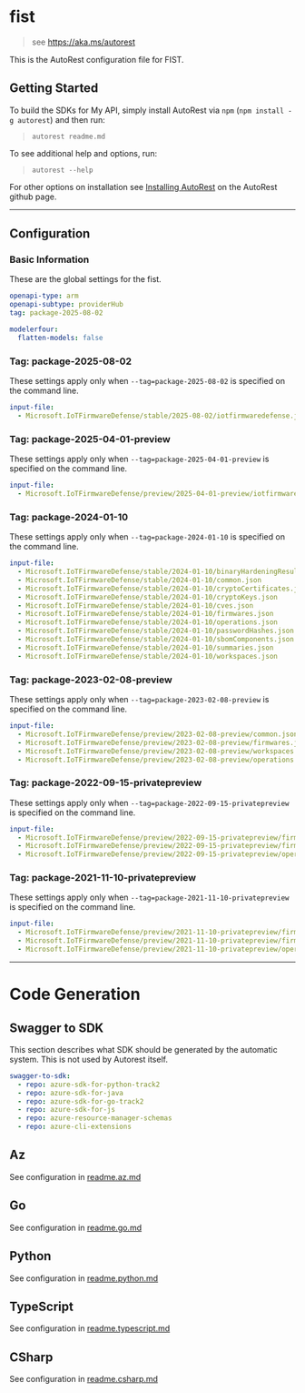 # fist

> see https://aka.ms/autorest

This is the AutoRest configuration file for FIST.

## Getting Started

To build the SDKs for My API, simply install AutoRest via `npm` (`npm install -g autorest`) and then run:

> `autorest readme.md`

To see additional help and options, run:

> `autorest --help`

For other options on installation see [Installing AutoRest](https://aka.ms/autorest/install) on the AutoRest github page.

---

## Configuration

### Basic Information

These are the global settings for the fist.

``` yaml
openapi-type: arm
openapi-subtype: providerHub
tag: package-2025-08-02
```

``` yaml
modelerfour:
  flatten-models: false
```

### Tag: package-2025-08-02

These settings apply only when `--tag=package-2025-08-02` is specified on the command line.

```yaml $(tag) == 'package-2025-08-02'
input-file:
  - Microsoft.IoTFirmwareDefense/stable/2025-08-02/iotfirmwaredefense.json
```

### Tag: package-2025-04-01-preview

These settings apply only when `--tag=package-2025-04-01-preview` is specified on the command line.

```yaml $(tag) == 'package-2025-04-01-preview'
input-file:
  - Microsoft.IoTFirmwareDefense/preview/2025-04-01-preview/iotfirmwaredefense.json
```

### Tag: package-2024-01-10

These settings apply only when `--tag=package-2024-01-10` is specified on the command line.

```yaml $(tag) == 'package-2024-01-10'
input-file:
  - Microsoft.IoTFirmwareDefense/stable/2024-01-10/binaryHardeningResults.json
  - Microsoft.IoTFirmwareDefense/stable/2024-01-10/common.json
  - Microsoft.IoTFirmwareDefense/stable/2024-01-10/cryptoCertificates.json
  - Microsoft.IoTFirmwareDefense/stable/2024-01-10/cryptoKeys.json
  - Microsoft.IoTFirmwareDefense/stable/2024-01-10/cves.json
  - Microsoft.IoTFirmwareDefense/stable/2024-01-10/firmwares.json
  - Microsoft.IoTFirmwareDefense/stable/2024-01-10/operations.json
  - Microsoft.IoTFirmwareDefense/stable/2024-01-10/passwordHashes.json
  - Microsoft.IoTFirmwareDefense/stable/2024-01-10/sbomComponents.json
  - Microsoft.IoTFirmwareDefense/stable/2024-01-10/summaries.json
  - Microsoft.IoTFirmwareDefense/stable/2024-01-10/workspaces.json
```

### Tag: package-2023-02-08-preview

These settings apply only when `--tag=package-2023-02-08-preview` is specified on the command line.

``` yaml $(tag) == 'package-2023-02-08-preview'
input-file:
  - Microsoft.IoTFirmwareDefense/preview/2023-02-08-preview/common.json
  - Microsoft.IoTFirmwareDefense/preview/2023-02-08-preview/firmwares.json
  - Microsoft.IoTFirmwareDefense/preview/2023-02-08-preview/workspaces.json
  - Microsoft.IoTFirmwareDefense/preview/2023-02-08-preview/operations.json
```

### Tag: package-2022-09-15-privatepreview

These settings apply only when `--tag=package-2022-09-15-privatepreview` is specified on the command line.

``` yaml $(tag) == 'package-2022-09-15-privatepreview'
input-file:
  - Microsoft.IoTFirmwareDefense/preview/2022-09-15-privatepreview/firmwareGroups.json
  - Microsoft.IoTFirmwareDefense/preview/2022-09-15-privatepreview/firmwares.json
  - Microsoft.IoTFirmwareDefense/preview/2022-09-15-privatepreview/operations.json
```

### Tag: package-2021-11-10-privatepreview

These settings apply only when `--tag=package-2021-11-10-privatepreview` is specified on the command line.

``` yaml $(tag) == 'package-2021-11-10-privatepreview'
input-file:
  - Microsoft.IoTFirmwareDefense/preview/2021-11-10-privatepreview/firmwareGroups.json
  - Microsoft.IoTFirmwareDefense/preview/2021-11-10-privatepreview/firmwares.json
  - Microsoft.IoTFirmwareDefense/preview/2021-11-10-privatepreview/operations.json
```

---

# Code Generation

## Swagger to SDK

This section describes what SDK should be generated by the automatic system.
This is not used by Autorest itself.

``` yaml $(swagger-to-sdk)
swagger-to-sdk:
  - repo: azure-sdk-for-python-track2
  - repo: azure-sdk-for-java
  - repo: azure-sdk-for-go-track2
  - repo: azure-sdk-for-js
  - repo: azure-resource-manager-schemas
  - repo: azure-cli-extensions
```

## Az

See configuration in [readme.az.md](./readme.az.md)

## Go

See configuration in [readme.go.md](./readme.go.md)

## Python

See configuration in [readme.python.md](./readme.python.md)

## TypeScript

See configuration in [readme.typescript.md](./readme.typescript.md)

## CSharp

See configuration in [readme.csharp.md](./readme.csharp.md)
